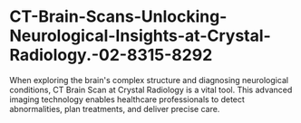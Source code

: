 # CT-Brain-Scans-Unlocking-Neurological-Insights-at-Crystal-Radiology.-02-8315-8292
When exploring the brain's complex structure and diagnosing neurological conditions, CT Brain Scan at Crystal Radiology is a vital tool. This advanced imaging technology enables healthcare professionals to detect abnormalities, plan treatments, and deliver precise care.
